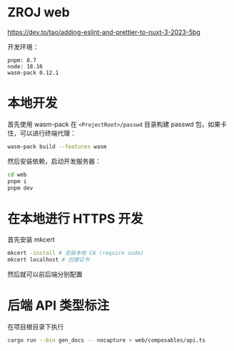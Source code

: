 # ZROJ web

https://dev.to/tao/adding-eslint-and-prettier-to-nuxt-3-2023-5bg

开发环境：

```
pnpm: 8.7
node: 18.16
wasm-pack 0.12.1
```

# 本地开发

首先使用 wasm-pack 在 `<ProjectRoot>/passwd` 目录构建 passwd 包，如果卡住，可以进行终端代理：

```bash
wasm-pack build --features wasm
```

然后安装依赖，启动开发服务器：

```bash
cd web
pnpm i
pnpm dev
```

# 在本地进行 HTTPS 开发

首先安装 mkcert

```bash
mkcert -install # 安装本地 CA (require sudo)
mkcert localhost # 创建证书
```

然后就可以前后端分别配置

# 后端 API 类型标注

在项目根目录下执行

```bash
cargo run --bin gen_docs -- nocapture > web/composables/api.ts
```
